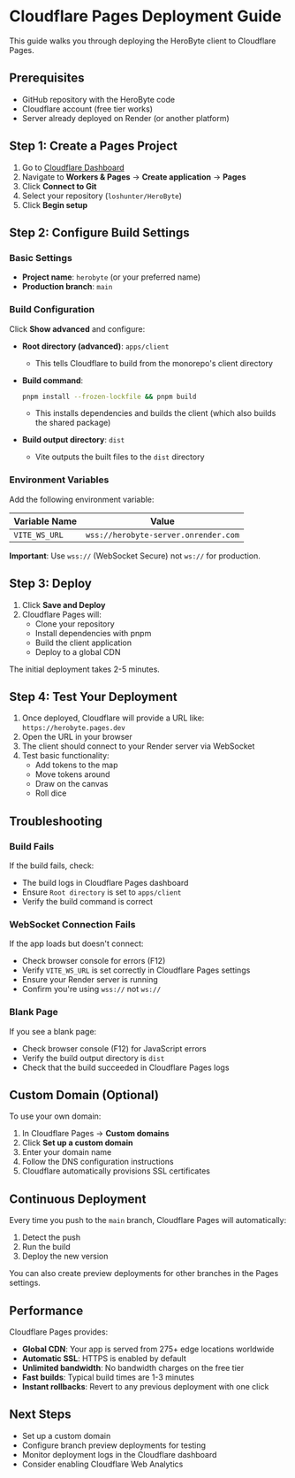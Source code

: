 # Cloudflare Pages Deployment Guide

This guide walks you through deploying the HeroByte client to Cloudflare Pages.

## Prerequisites

- GitHub repository with the HeroByte code
- Cloudflare account (free tier works)
- Server already deployed on Render (or another platform)

## Step 1: Create a Pages Project

1. Go to [Cloudflare Dashboard](https://dash.cloudflare.com)
2. Navigate to **Workers & Pages** → **Create application** → **Pages**
3. Click **Connect to Git**
4. Select your repository (`loshunter/HeroByte`)
5. Click **Begin setup**

## Step 2: Configure Build Settings

### Basic Settings
- **Project name**: `herobyte` (or your preferred name)
- **Production branch**: `main`

### Build Configuration

Click **Show advanced** and configure:

- **Root directory (advanced)**: `apps/client`
  - This tells Cloudflare to build from the monorepo's client directory

- **Build command**:
  ```bash
  pnpm install --frozen-lockfile && pnpm build
  ```
  - This installs dependencies and builds the client (which also builds the shared package)

- **Build output directory**: `dist`
  - Vite outputs the built files to the `dist` directory

### Environment Variables

Add the following environment variable:

| Variable Name | Value |
|--------------|-------|
| `VITE_WS_URL` | `wss://herobyte-server.onrender.com` |

**Important**: Use `wss://` (WebSocket Secure) not `ws://` for production.

## Step 3: Deploy

1. Click **Save and Deploy**
2. Cloudflare Pages will:
   - Clone your repository
   - Install dependencies with pnpm
   - Build the client application
   - Deploy to a global CDN

The initial deployment takes 2-5 minutes.

## Step 4: Test Your Deployment

1. Once deployed, Cloudflare will provide a URL like: `https://herobyte.pages.dev`
2. Open the URL in your browser
3. The client should connect to your Render server via WebSocket
4. Test basic functionality:
   - Add tokens to the map
   - Move tokens around
   - Draw on the canvas
   - Roll dice

## Troubleshooting

### Build Fails

If the build fails, check:
- The build logs in Cloudflare Pages dashboard
- Ensure `Root directory` is set to `apps/client`
- Verify the build command is correct

### WebSocket Connection Fails

If the app loads but doesn't connect:
- Check browser console for errors (F12)
- Verify `VITE_WS_URL` is set correctly in Cloudflare Pages settings
- Ensure your Render server is running
- Confirm you're using `wss://` not `ws://`

### Blank Page

If you see a blank page:
- Check browser console (F12) for JavaScript errors
- Verify the build output directory is `dist`
- Check that the build succeeded in Cloudflare Pages logs

## Custom Domain (Optional)

To use your own domain:

1. In Cloudflare Pages → **Custom domains**
2. Click **Set up a custom domain**
3. Enter your domain name
4. Follow the DNS configuration instructions
5. Cloudflare automatically provisions SSL certificates

## Continuous Deployment

Every time you push to the `main` branch, Cloudflare Pages will automatically:
1. Detect the push
2. Run the build
3. Deploy the new version

You can also create preview deployments for other branches in the Pages settings.

## Performance

Cloudflare Pages provides:
- **Global CDN**: Your app is served from 275+ edge locations worldwide
- **Automatic SSL**: HTTPS is enabled by default
- **Unlimited bandwidth**: No bandwidth charges on the free tier
- **Fast builds**: Typical build times are 1-3 minutes
- **Instant rollbacks**: Revert to any previous deployment with one click

## Next Steps

- Set up a custom domain
- Configure branch preview deployments for testing
- Monitor deployment logs in the Cloudflare dashboard
- Consider enabling Cloudflare Web Analytics
